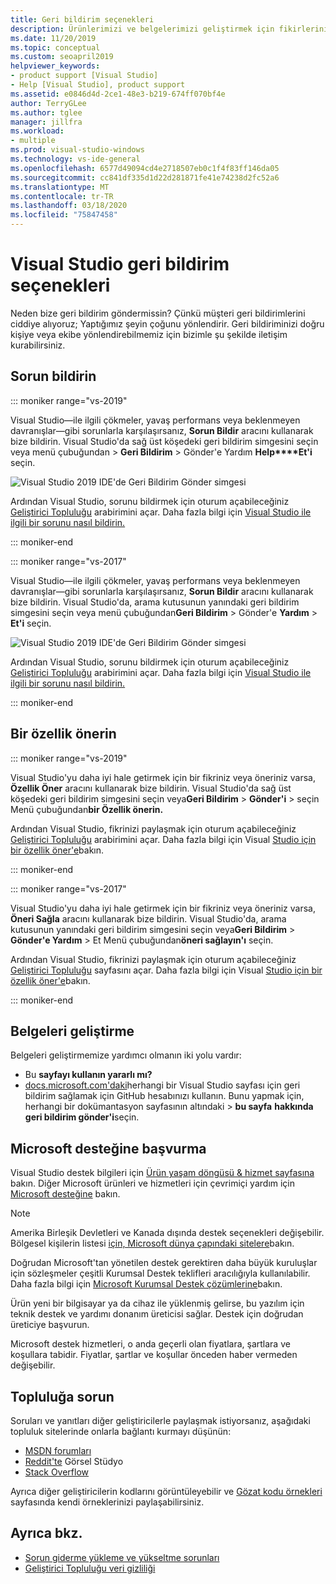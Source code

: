 ```yaml
---
title: Geri bildirim seçenekleri
description: Ürünlerimizi ve belgelerimizi geliştirmek için fikirleriniz ile ilgileniyoruz; bize geri bildirim gönderme nin bir şekli aşağıda açıklanmıştır.
ms.date: 11/20/2019
ms.topic: conceptual
ms.custom: seoapril2019
helpviewer_keywords:
- product support [Visual Studio]
- Help [Visual Studio], product support
ms.assetid: e0846d4d-2ce1-48e3-b219-674ff070bf4e
author: TerryGLee
ms.author: tglee
manager: jillfra
ms.workload:
- multiple
ms.prod: visual-studio-windows
ms.technology: vs-ide-general
ms.openlocfilehash: 6577d49094cd4e2718507eb0c1f4f83ff146da05
ms.sourcegitcommit: cc841df335d1d22d281871fe41e74238d2fc52a6
ms.translationtype: MT
ms.contentlocale: tr-TR
ms.lasthandoff: 03/18/2020
ms.locfileid: "75847458"
---
```

# <a name="visual-studio-feedback-options"></a>Visual Studio geri bildirim seçenekleri

Neden bize geri bildirim göndermissin? Çünkü müşteri geri bildirimlerini ciddiye alıyoruz; Yaptığımız şeyin çoğunu yönlendirir. Geri bildiriminizi doğru kişiye veya ekibe yönlendirebilmemiz için bizimle şu şekilde iletişim kurabilirsiniz.

## <a name="report-a-problem"></a>Sorun bildirin

::: moniker range="vs-2019"

Visual Studio&mdash;ile ilgili çökmeler, yavaş performans veya beklenmeyen davranışlar&mdash;gibi sorunlarla karşılaşırsanız, **Sorun Bildir** aracını kullanarak bize bildirin. Visual Studio'da sağ üst köşedeki geri bildirim simgesini seçin veya menü çubuğundan > **Geri Bildirim** > Gönder'e Yardım **Help****Et'i** seçin.

![Visual Studio 2019 IDE'de Geri Bildirim Gönder simgesi](./media/vs-2019/send-feedback-icon.png)

Ardından Visual Studio, sorunu bildirmek için oturum açabileceğiniz [Geliştirici Topluluğu](https://developercommunity.visualstudio.com) arabirimini açar. Daha fazla bilgi için [Visual Studio ile ilgili bir sorunu nasıl bildirin.](how-to-report-a-problem-with-visual-studio.md)

::: moniker-end

::: moniker range="vs-2017"

Visual Studio&mdash;ile ilgili çökmeler, yavaş performans veya beklenmeyen davranışlar&mdash;gibi sorunlarla karşılaşırsanız, **Sorun Bildir** aracını kullanarak bize bildirin. Visual Studio'da, arama kutusunun yanındaki geri bildirim simgesini seçin veya menü çubuğundan**Geri Bildirim** > Gönder'e **Yardım** > **Et'i** seçin.

![Visual Studio 2019 IDE'de Geri Bildirim Gönder simgesi](./media/send-feedback-icon.png)

Ardından Visual Studio, sorunu bildirmek için oturum açabileceğiniz [Geliştirici Topluluğu](https://developercommunity.visualstudio.com) arabirimini açar. Daha fazla bilgi için [Visual Studio ile ilgili bir sorunu nasıl bildirin.](how-to-report-a-problem-with-visual-studio.md)

::: moniker-end

## <a name="suggest-a-feature"></a>Bir özellik önerin

::: moniker range="vs-2019"

Visual Studio'yu daha iyi hale getirmek için bir fikriniz veya öneriniz varsa, **Özellik Öner** aracını kullanarak bize bildirin. Visual Studio'da sağ üst köşedeki geri bildirim simgesini seçin veya**Geri Bildirim** >  **Gönder'i** > seçin Menü çubuğundan**bir Özellik önerin.**

Ardından Visual Studio, fikrinizi paylaşmak için oturum açabileceğiniz [Geliştirici Topluluğu](https://developercommunity.visualstudio.com) arabirimini açar. Daha fazla bilgi için Visual [Studio için bir özellik öner'e](suggest-a-feature.md)bakın.

::: moniker-end

::: moniker range="vs-2017"

Visual Studio'yu daha iyi hale getirmek için bir fikriniz veya öneriniz varsa, **Öneri Sağla** aracını kullanarak bize bildirin. Visual Studio'da, arama kutusunun yanındaki geri bildirim simgesini seçin veya**Geri Bildirim** >  **Gönder'e Yardım** > Et Menü çubuğundan**öneri sağlayın'ı** seçin.

Ardından Visual Studio, fikrinizi paylaşmak için oturum açabileceğiniz [Geliştirici Topluluğu](https://developercommunity.visualstudio.com) sayfasını açar. Daha fazla bilgi için Visual [Studio için bir özellik öner'e](suggest-a-feature.md)bakın.

::: moniker-end

## <a name="improve-the-documentation"></a>Belgeleri geliştirme

Belgeleri geliştirmemize yardımcı olmanın iki yolu vardır:

* Bu **sayfayı kullanın yararlı mı?**
* [docs.microsoft.com'daki](/visualstudio/)herhangi bir Visual Studio sayfası için geri bildirim sağlamak için GitHub hesabınızı kullanın. Bunu yapmak için, herhangi bir dokümantasyon sayfasının altındaki > **bu sayfa** **hakkında geri bildirim gönder'i**seçin.

## <a name="contact-microsoft-support"></a>Microsoft desteğine başvurma

Visual Studio destek bilgileri için [Ürün yaşam döngüsü & hizmet sayfasına](/visualstudio/releases/2019/servicing/) bakın. Diğer Microsoft ürünleri ve hizmetleri için çevrimiçi yardım için [Microsoft desteğine](https://support.microsoft.com/) bakın.

> [!NOTE]
> Amerika Birleşik Devletleri ve Kanada dışında destek seçenekleri değişebilir. Bölgesel kişilerin listesi [için, Microsoft dünya çapındaki sitelere](https://www.microsoft.com/worldwide/)bakın.

Doğrudan Microsoft'tan yönetilen destek gerektiren daha büyük kuruluşlar için sözleşmeler çeşitli Kurumsal Destek teklifleri aracılığıyla kullanılabilir. Daha fazla bilgi için [Microsoft Kurumsal Destek çözümlerine](https://www.microsoft.com/industry/services/support)bakın.

Ürün yeni bir bilgisayar ya da cihaz ile yüklenmiş gelirse, bu yazılım için teknik destek ve yardımı donanım üreticisi sağlar. Destek için doğrudan üreticiye başvurun.

Microsoft destek hizmetleri, o anda geçerli olan fiyatlara, şartlara ve koşullara tabidir. Fiyatlar, şartlar ve koşullar önceden haber vermeden değişebilir.

## <a name="ask-the-community"></a>Topluluğa sorun

Soruları ve yanıtları diğer geliştiricilerle paylaşmak istiyorsanız, aşağıdaki topluluk sitelerinde onlarla bağlantı kurmayı düşünün:

* [MSDN forumları](https://social.msdn.microsoft.com/Forums/home)
* [Reddit'te](https://www.reddit.com/r/VisualStudio/) Görsel Stüdyo
* [Stack Overflow](https://stackoverflow.com/search?q=visual+studio+-code)

Ayrıca diğer geliştiricilerin kodlarını görüntüleyebilir ve [Gözat kodu örnekleri](/samples/browse/) sayfasında kendi örneklerinizi paylaşabilirsiniz.

## <a name="see-also"></a>Ayrıca bkz.

* [Sorun giderme yükleme ve yükseltme sorunları](../install/troubleshooting-installation-issues.md)
* [Geliştirici Topluluğu veri gizliliği](developer-community-privacy.md)
